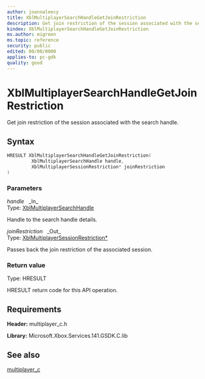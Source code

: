 ```yaml
---
author: joannaleecy
title: XblMultiplayerSearchHandleGetJoinRestriction
description: Get join restriction of the session associated with the search handle.
kindex: XblMultiplayerSearchHandleGetJoinRestriction
ms.author: migreen
ms.topic: reference
security: public
edited: 00/00/0000
applies-to: pc-gdk
quality: good
---
```


# XblMultiplayerSearchHandleGetJoinRestriction  

Get join restriction of the session associated with the search handle.  

## Syntax  
  
```cpp
HRESULT XblMultiplayerSearchHandleGetJoinRestriction(  
         XblMultiplayerSearchHandle handle,  
         XblMultiplayerSessionRestriction* joinRestriction  
)  
```  
  
### Parameters  
  
*handle* &nbsp;&nbsp;\_In\_  
Type: [XblMultiplayerSearchHandle](../handles/xblmultiplayersearchhandle.md)  
  
Handle to the search handle details.  
  
*joinRestriction* &nbsp;&nbsp;\_Out\_  
Type: [XblMultiplayerSessionRestriction*](../enums/xblmultiplayersessionrestriction.md)  
  
Passes back the join restriction of the associated session.  
  
  
### Return value  
Type: HRESULT
  
HRESULT return code for this API operation.
  
## Requirements  
  
**Header:** multiplayer_c.h
  
**Library:** Microsoft.Xbox.Services.141.GSDK.C.lib
  
## See also  
[multiplayer_c](../multiplayer_c_members.md)  
  
  